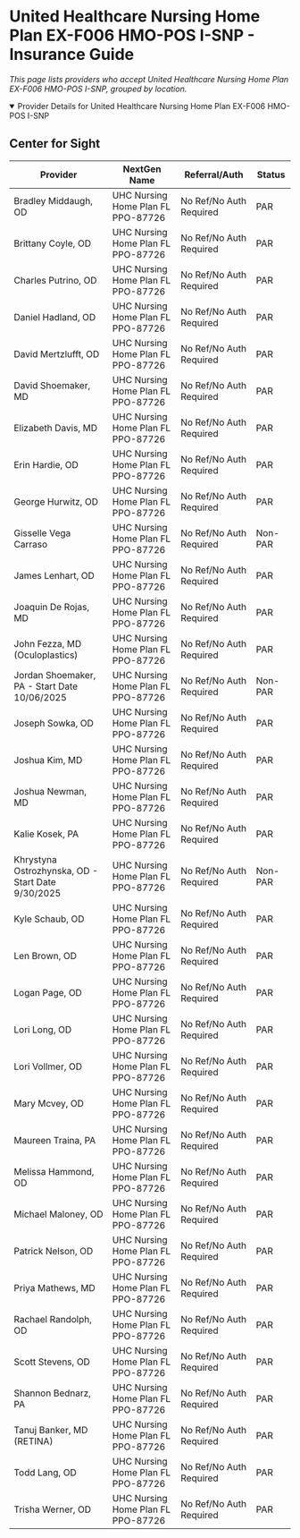 # United Healthcare Nursing Home Plan EX-F006 HMO-POS I-SNP - Insurance Guide

*This page lists providers who accept United Healthcare Nursing Home Plan EX-F006 HMO-POS I-SNP, grouped by location.*

<details open><summary>Provider Details for United Healthcare Nursing Home Plan EX-F006 HMO-POS I-SNP</summary>

## Center for Sight

| Provider | NextGen Name | Referral/Auth | Status |
|----------|-------------|--------------|--------|
| Bradley Middaugh, OD | UHC Nursing Home Plan FL PPO-87726 | No Ref/No Auth Required | PAR |
| Brittany Coyle, OD | UHC Nursing Home Plan FL PPO-87726 | No Ref/No Auth Required | PAR |
| Charles Putrino, OD | UHC Nursing Home Plan FL PPO-87726 | No Ref/No Auth Required | PAR |
| Daniel Hadland, OD | UHC Nursing Home Plan FL PPO-87726 | No Ref/No Auth Required | PAR |
| David Mertzlufft, OD | UHC Nursing Home Plan FL PPO-87726 | No Ref/No Auth Required | PAR |
| David Shoemaker, MD | UHC Nursing Home Plan FL PPO-87726 | No Ref/No Auth Required | PAR |
| Elizabeth Davis, MD | UHC Nursing Home Plan FL PPO-87726 | No Ref/No Auth Required | PAR |
| Erin Hardie, OD | UHC Nursing Home Plan FL PPO-87726 | No Ref/No Auth Required | PAR |
| George Hurwitz, OD | UHC Nursing Home Plan FL PPO-87726 | No Ref/No Auth Required | PAR |
| Gisselle Vega Carraso | UHC Nursing Home Plan FL PPO-87726 | No Ref/No Auth Required | Non-PAR |
| James Lenhart, OD | UHC Nursing Home Plan FL PPO-87726 | No Ref/No Auth Required | PAR |
| Joaquin De Rojas, MD | UHC Nursing Home Plan FL PPO-87726 | No Ref/No Auth Required | PAR |
| John Fezza, MD (Oculoplastics) | UHC Nursing Home Plan FL PPO-87726 | No Ref/No Auth Required | PAR |
| Jordan Shoemaker, PA - Start Date 10/06/2025 | UHC Nursing Home Plan FL PPO-87726 | No Ref/No Auth Required | Non-PAR |
| Joseph Sowka, OD | UHC Nursing Home Plan FL PPO-87726 | No Ref/No Auth Required | PAR |
| Joshua Kim, MD | UHC Nursing Home Plan FL PPO-87726 | No Ref/No Auth Required | PAR |
| Joshua Newman, MD | UHC Nursing Home Plan FL PPO-87726 | No Ref/No Auth Required | PAR |
| Kalie Kosek, PA | UHC Nursing Home Plan FL PPO-87726 | No Ref/No Auth Required | PAR |
| Khrystyna Ostrozhynska, OD - Start Date 9/30/2025 | UHC Nursing Home Plan FL PPO-87726 | No Ref/No Auth Required | Non-PAR |
| Kyle Schaub, OD | UHC Nursing Home Plan FL PPO-87726 | No Ref/No Auth Required | PAR |
| Len Brown, OD | UHC Nursing Home Plan FL PPO-87726 | No Ref/No Auth Required | PAR |
| Logan Page, OD | UHC Nursing Home Plan FL PPO-87726 | No Ref/No Auth Required | PAR |
| Lori Long, OD | UHC Nursing Home Plan FL PPO-87726 | No Ref/No Auth Required | PAR |
| Lori Vollmer, OD | UHC Nursing Home Plan FL PPO-87726 | No Ref/No Auth Required | PAR |
| Mary Mcvey, OD | UHC Nursing Home Plan FL PPO-87726 | No Ref/No Auth Required | PAR |
| Maureen Traina, PA | UHC Nursing Home Plan FL PPO-87726 | No Ref/No Auth Required | PAR |
| Melissa Hammond, OD | UHC Nursing Home Plan FL PPO-87726 | No Ref/No Auth Required | PAR |
| Michael Maloney, OD | UHC Nursing Home Plan FL PPO-87726 | No Ref/No Auth Required | PAR |
| Patrick Nelson, OD | UHC Nursing Home Plan FL PPO-87726 | No Ref/No Auth Required | PAR |
| Priya Mathews, MD | UHC Nursing Home Plan FL PPO-87726 | No Ref/No Auth Required | PAR |
| Rachael Randolph, OD | UHC Nursing Home Plan FL PPO-87726 | No Ref/No Auth Required | PAR |
| Scott Stevens, OD | UHC Nursing Home Plan FL PPO-87726 | No Ref/No Auth Required | PAR |
| Shannon Bednarz, PA | UHC Nursing Home Plan FL PPO-87726 | No Ref/No Auth Required | PAR |
| Tanuj Banker, MD (RETINA) | UHC Nursing Home Plan FL PPO-87726 | No Ref/No Auth Required | PAR |
| Todd Lang, OD | UHC Nursing Home Plan FL PPO-87726 | No Ref/No Auth Required | PAR |
| Trisha Werner, OD | UHC Nursing Home Plan FL PPO-87726 | No Ref/No Auth Required | PAR |

</details>

